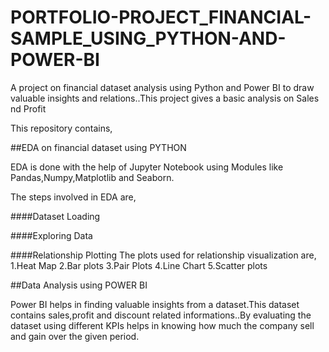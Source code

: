 # PORTFOLIO-PROJECT_FINANCIAL-SAMPLE_USING_PYTHON-AND-POWER-BI
A project on financial dataset analysis using Python and Power BI to draw valuable insights and relations..This project gives a basic analysis on Sales nd Profit

This repository contains,

##EDA on financial dataset using PYTHON

EDA is done with the help of Jupyter Notebook using Modules like Pandas,Numpy,Matplotlib and Seaborn.

The steps involved in EDA are,

####Dataset Loading

####Exploring Data

####Relationship Plotting
    The plots used for relationship visualization are,
    1.Heat Map
    2.Bar plots
    3.Pair Plots
    4.Line Chart
    5.Scatter plots 

    
##Data Analysis using POWER BI

Power BI helps in finding valuable insights from a dataset.This dataset contains sales,profit and discount related informations..By evaluating the dataset using different KPIs helps in knowing how much the company sell and gain over the given period.
